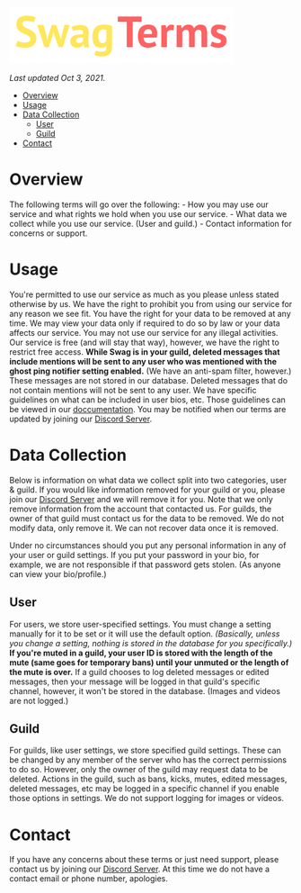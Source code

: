 ![](https://github.com/Swag-Discord-Bot/Swag-Docs/blob/main/Assets/TermsLogo.png?raw=true)

*Last updated Oct 3, 2021.*

- [Overview](#overview)
- [Usage](#usage)
- [Data Collection](#data-collection)
	- [User](#user)
	- [Guild](#guild)
- [Contact](#contact)

# Overview

The following terms will go over the following:
\- How you may use our service and what rights we hold when you use our service.
\- What data we collect while you use our service. (User and guild.)
\- Contact information for concerns or support.

# Usage

You're permitted to use our service as much as you please unless stated otherwise by us. We have the right to prohibit you from using our service for any reason we see fit. You have the right for your data to be removed at any time. We may view your data only if required to do so by law or your data affects our service. You may not use our service for any illegal activities. Our service is free (and will stay that way), however, we have the right to restrict free access. **While Swag is in your guild, deleted messages that include mentions will be sent to any user who was mentioned with the ghost ping notifier setting enabled.** (We have an anti-spam filter, however.) These messages are not stored in our database. Deleted messages that do not contain mentions will not be sent to any user. We have specific guidelines on what can be included in user bios, etc. Those guidelines can be viewed in our [doccumentation](https://github.com/Swag-Discord-Bot/Swag-Docs). You may be notified when our terms are updated by joining our [Discord Server](https://discord.gg/xsapSxGaev).

# Data Collection

Below is information on what data we collect split into two categories, user & guild. If you would like information removed for your guild or you, please join our [Discord Server](https://discord.gg/xsapSxGaev) and we will remove it for you. Note that we only remove information from the account that contacted us. For guilds, the owner of that guild must contact us for the data to be removed. We do not modify data, only remove it. We can not recover data once it is removed. 

Under no circumstances should you put any personal information in any of your user or guild settings. If you put your password in your bio, for example, we are not responsible if that password gets stolen. (As anyone can view your bio/profile.)

## User

For users, we store user-specified settings. You must change a setting manually for it to be set or it will use the default option. *(Basically, unless you change a setting, nothing is stored in the database for you specifically.)* 
**If you're muted in a guild, your user ID is stored with the length of the mute (same goes for temporary bans) until your unmuted or the length of the mute is over.** If a guild chooses to log deleted messages or edited messages, then your message will be logged in that guild's specific channel, however, it won't be stored in the database. (Images and videos are not logged.)

## Guild

For guilds, like user settings, we store specified guild settings. These can be changed by any member of the server who has the correct permissions to do so. However, only the owner of the guild may request data to be deleted. Actions in the guild, such as bans, kicks, mutes, edited messages, deleted messages, etc may be logged in a specific channel if you enable those options in settings. We do not support logging for images or videos. 

# Contact

If you have any concerns about these terms or just need support, please contact us by joining our [Discord Server](https://discord.gg/xsapSxGaev). At this time we do not have a contact email or phone number, apologies. 
